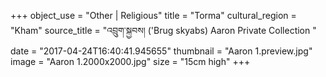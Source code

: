 +++
object_use = "Other | Religious"
title = "Torma"
cultural_region = "Kham"
source_title = "འབྲུག་སྐྱབས། ('Brug skyabs) Aaron Private Collection "
date = "2017-04-24T16:40:41.945655"
thumbnail = "Aaron 1.preview.jpg"
image = "Aaron 1.2000x2000.jpg"
size = "15cm high"
+++
